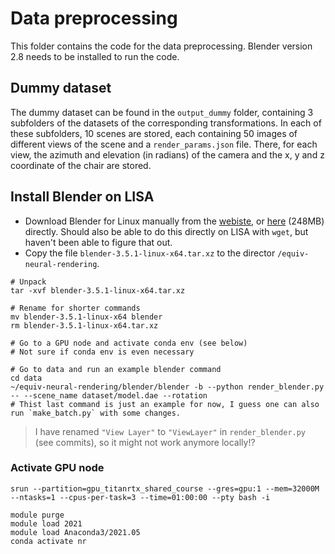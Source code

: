 # Data preprocessing
This folder contains the code for the data preprocessing. Blender version 2.8 needs to be installed to run the code. 

## Dummy dataset
The dummy dataset can be found in the `output_dummy` folder, containing 3 subfolders of the datasets of the corresponding transformations. In each of these subfolders, 10 scenes are stored, each containing 50 images of different views of the scene and a `render_params.json` file. There, for each view, the azimuth and elevation (in radians) of the camera and the x, y and z coordinate of the chair are stored. 

## Install Blender on LISA
- Download Blender for Linux manually from the [webiste](https://www.blender.org/download/), or [here](https://www.blender.org/download/release/Blender3.5/blender-3.5.1-linux-x64.tar.xz/) (248MB) directly. Should also be able to do this directly on LISA with `wget`, but haven't been able to figure that out.
- Copy the file `blender-3.5.1-linux-x64.tar.xz` to the director `/equiv-neural-rendering`.

```
# Unpack 
tar -xvf blender-3.5.1-linux-x64.tar.xz

# Rename for shorter commands
mv blender-3.5.1-linux-x64 blender
rm blender-3.5.1-linux-x64.tar.xz

# Go to a GPU node and activate conda env (see below)
# Not sure if conda env is even necessary

# Go to data and run an example blender command
cd data
~/equiv-neural-rendering/blender/blender -b --python render_blender.py -- --scene_name dataset/model.dae --rotation
# Thist last command is just an example for now, I guess one can also run `make_batch.py` with some changes.
```
> I have renamed `"View Layer"` to `"ViewLayer"` in `render_blender.py` (see commits), so it might not work anymore locally!?


### Activate GPU node 
```
srun --partition=gpu_titanrtx_shared_course --gres=gpu:1 --mem=32000M --ntasks=1 --cpus-per-task=3 --time=01:00:00 --pty bash -i

module purge
module load 2021
module load Anaconda3/2021.05
conda activate nr
```
